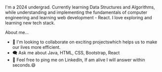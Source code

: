 I'm a 2024 undergrad. Currently learning Data Structures and Algorithms, while understanding and implementing the fundamentals of
computer engineering and learning web development - React. I love exploring and learning new tech stack.


About me...

- 🤝 I'm looking to collaborate on exciting projectswhich helps us to make our lives more efficient.
- 🗨️ Ask me about Java, HTML, CSS, Bootstrap, React
- 🌱 Feel free to ping me on LinkedIn, If am alive I will answer within seconds.😄



<!---
xujalz/xujalz is a ✨ special ✨ repository because its `README.md` (this file) appears on your GitHub profile.
You can click the Preview link to take a look at your changes.
--->
